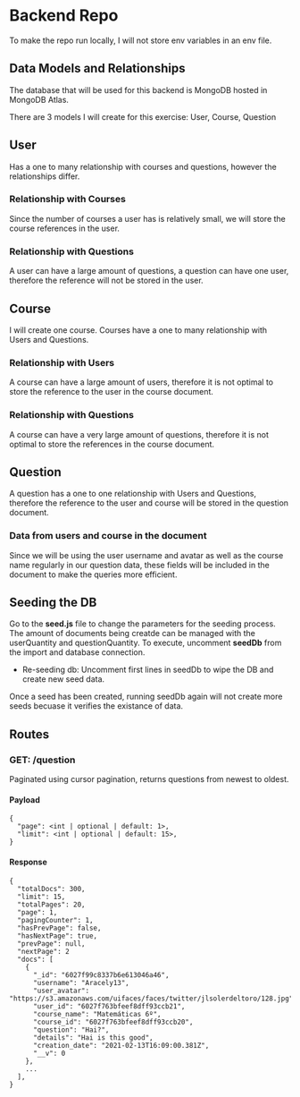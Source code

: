 # Backend Repo

To make the repo run locally, I will not store env variables in an env file.

## Data Models and Relationships

The database that will be used for this backend is MongoDB hosted in MongoDB Atlas.

There are 3 models I will create for this exercise: User, Course, Question

## User

Has a one to many relationship with courses and questions, however the relationships differ.

### Relationship with Courses

Since the number of courses a user has is relatively small, we will store the course references in the user.

### Relationship with Questions

A user can have a large amount of questions, a question can have one user, therefore the reference will not be stored in the user.

## Course

I will create one course. Courses have a one to many relationship with Users and Questions.

### Relationship with Users

A course can have a large amount of users, therefore it is not optimal to store the reference to the user in the course document.

### Relationship with Questions

A course can have a very large amount of questions, therefore it is not optimal to store the references in the course document.

## Question

A question has a one to one relationship with Users and Questions, therefore the reference to the user and course will be stored in the question document.

### Data from users and course in the document

Since we will be using the user username and avatar as well as the course name regularly in our question data, these fields will be included in the document to make the queries more efficient.

## Seeding the DB

Go to the **seed.js** file to change the parameters for the seeding process. The amount of documents being creatde can be managed with the userQuantity and questionQuantity. To execute, uncomment **seedDb** from the import and database connection.

- Re-seeding db: Uncomment first lines in seedDb to wipe the DB and create new seed data.

Once a seed has been created, running seedDb again will not create more seeds becuase it verifies the existance of data.

## Routes

### GET: /question

Paginated using cursor pagination, returns questions from newest to oldest.

#### Payload

```
{
  "page": <int | optional | default: 1>,
  "limit": <int | optional | default: 15>,
}
```

#### Response

```
{
  "totalDocs": 300,
  "limit": 15,
  "totalPages": 20,
  "page": 1,
  "pagingCounter": 1,
  "hasPrevPage": false,
  "hasNextPage": true,
  "prevPage": null,
  "nextPage": 2
  "docs": [
    {
      "_id": "6027f99c8337b6e613046a46",
      "username": "Aracely13",
      "user_avatar": "https://s3.amazonaws.com/uifaces/faces/twitter/jlsolerdeltoro/128.jpg",
      "user_id": "6027f763bfeef8dff93ccb21",
      "course_name": "Matemáticas 6º",
      "course_id": "6027f763bfeef8dff93ccb20",
      "question": "Hai?",
      "details": "Hai is this good",
      "creation_date": "2021-02-13T16:09:00.381Z",
      "__v": 0
    },
    ...
  ],
}
```
